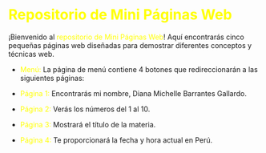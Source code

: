 # <span style="color:yellow">Repositorio de Mini Páginas Web</span>

¡Bienvenido al <span style="color:yellow">repositorio de Mini Páginas Web</span>! Aquí encontrarás cinco pequeñas páginas web diseñadas para demostrar diferentes conceptos y técnicas web.

- <span style="color:yellow">Menú:</span> La página de menú contiene 4 botones que redireccionarán a las siguientes páginas:

- <span style="color:yellow">Página 1:</span> Encontrarás mi nombre, Diana Michelle Barrantes Gallardo.
- <span style="color:yellow">Página 2:</span> Verás los números del 1 al 10.
- <span style="color:yellow">Página 3:</span> Mostrará el título de la materia.
- <span style="color:yellow">Página 4:</span> Te proporcionará la fecha y hora actual en Perú.

